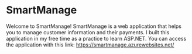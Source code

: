 # SmartManage
Welcome to SmartManage! SmartManage is a web application that helps you to manage customer information and their payments. I built this application in my free time as a practice to learn ASP.NET. You can access the application with this link: https://smartmanage.azurewebsites.net/
